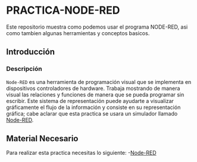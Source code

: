 # PRACTICA-NODE-RED
Este repositorio muestra como podemos usar el programa NODE-RED, asi como tambien algunas herramientas y conceptos basicos.

## Introducción
### Descripción
```Node-RED``` es una herramienta de programación visual que se implementa en dispositivos controladores de hardware. Trabaja mostrando de manera visual las relaciones y funciones de manera que se pueda programar sin escribir. Este sistema de representación puede ayudarte a visualizar gráficamente el flujo de la información y consiste en su representación gráfica; cabe aclarar que esta practica se usara un simulador llamado [Node-RED](http://localhost:1880/).

## Material Necesario
Para realizar esta practica necesitas lo siguiente:
-[Node-RED](http://localhost:1880/)
